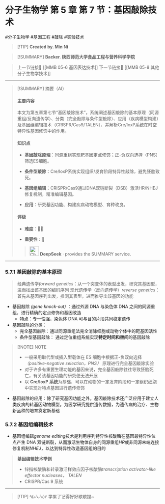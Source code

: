 # 分子生物学 第 5 章 第 7 节：基因敲除技术
#分子生物学 #基因工程 #敲除 #实验技术 


> [!TIP] **Created by. Min Ni**

> [!SUMMARY] **Backer. 陕西师范大学食品工程与营养科学学院**

> 上一节链接🔗 [[MMB 05-6 基因表达技术]]
> 下一节链接🔗 [[MMB 05-8 其他分子生物学技术]]

---

> [!SUMMARY] 摘要（AI）
> 
> #### 主要内容
> 
> 本文为第五章第七节“基因敲除技术”，系统阐述基因敲除的基本原理（同源重组/反向遗传学）、分类（完全敲除与条件型敲除）、应用（疾病模型构建）及基因组编辑技术（CRISPR/Cas9/TALEN），并解析Cre/loxP系统在时空特异性基因修饰中的作用。
> 
> #### 知识点
> 
> - **基因敲除原理**：同源重组实现靶基因定点修饰；正-负双向选择（PNS）筛选ES细胞。
>     
> - **条件型敲除**：Cre/loxP系统实现组织/发育阶段特异性敲除，避免胚胎致死。
>     
> - **基因组编辑**：CRISPR/Cas9通过DNA双链断裂（DSB）激活HR/NHEJ修复机制，精准编辑基因。
>     
> - **应用**：研究基因功能、构建疾病动物模型、育种改良。
>     
> 
> #### 评级
> 
> - **难度**：🌿🌿
>     
> - **重要性**：🌟
>
>><img src="https://img.icons8.com/?size=100&id=YWOidjGxCpFW&format=png&color=000000" alt="ChatGPT Icon" width="30" height="30" style="margin-bottom: -7px;"> **DeepSeek** · provides the SUMMARY service.

---
### 5.7.1 基因敲除的基本原理

> 经典遗传学*forward genetics*：从一个突变体的表型出发，研究其基因型，进而找出该基因的编码序列
> 现代遗传学（反向遗传学）*reverse genetics*：首先从基因序列出发，推测其表型，进而推导出该基因的功能

- 基因敲除 *(gene knock-out)* ：通过外源 DNA 与染色体 DNA 之间的同源重组，进行精确的定点修饰和基因改造
	- 特点：专一性强，染色体 DNA 可与目的片段共同稳定遗传
- 基因敲除的分类：
	- 完全基因敲除：通过同源重组法完全消除细胞或动物个体中的靶基因活性
	- 条件型基因敲除： 通过定位重组系统实现**特定时间和空间**的基因敲除

> [!NOTE] NOTE
> - 一般采用取代型或插入型载体在 ES 细胞中根据正-负双向选择 *（positive-negative selection，PNS）* 原理进行完全基因敲除实验
> - 对于许多有重要生理功能的基因来说，完全基因敲除往往导致胚胎死亡，有关该基因功能的研究便无法开展
> - 以 **Cre/loxP 系统**为基础，可以在动物的一定发育阶段和一定组织细胞中实现对特点基因进行遗传修饰

- 基因敲除的应用：除了研究基因功能之外，基因敲除技术还广泛应用于建立人类疾病的转基因动物模型。为医学研究提供遗传数据，为遗传病的治疗、生物新品种的培育奠定新基础

### 5.7.2 基因组编辑技术
- 基因组编辑*genome editing*技术是利用序列特异性核酸酶在基因最特异性位点产生 DNA 双链断裂，从而激活生物体自身的同源重组*HR*或非同源末端连接修复机制*NHEJ*，以达到特异性改造基因组的目的

> **基因编辑技术举例**
> - 锌指核酸酶和转录激活样效应因子核酸酶*transcription activator-like effector nucleases， TALEN*
> - CRISPR/Cas 9 系统

---
> [!TIP] ٩(๑˃̵ᴗ˂̵๑)۶ 学累了记得好好歇歇捏~
